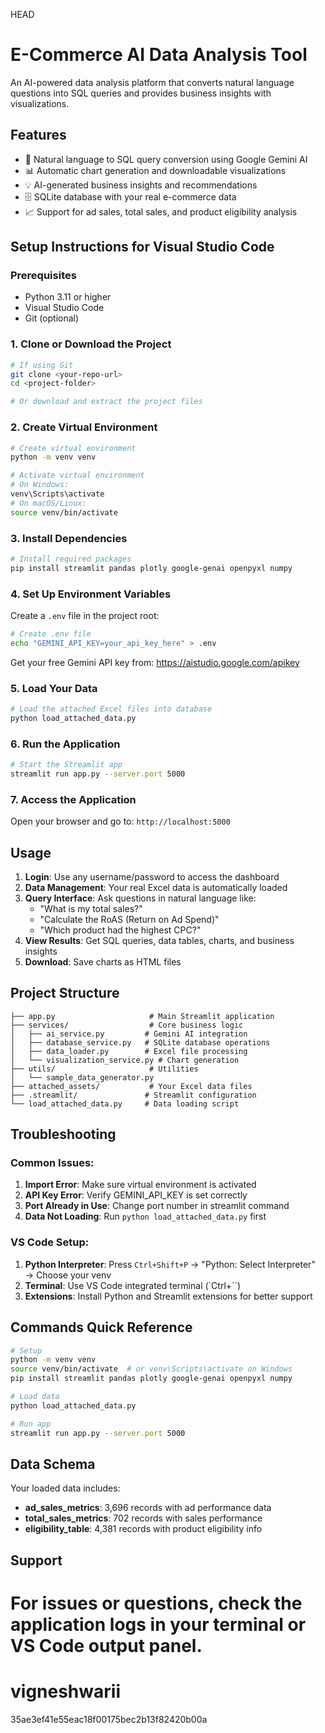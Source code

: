 HEAD

# E-Commerce AI Data Analysis Tool

An AI-powered data analysis platform that converts natural language questions into SQL queries and provides business insights with visualizations.

## Features

- 🤖 Natural language to SQL query conversion using Google Gemini AI
- 📊 Automatic chart generation and downloadable visualizations
- 💡 AI-generated business insights and recommendations
- 🗄️ SQLite database with your real e-commerce data
- 📈 Support for ad sales, total sales, and product eligibility analysis

## Setup Instructions for Visual Studio Code

### Prerequisites

- Python 3.11 or higher
- Visual Studio Code
- Git (optional)

### 1. Clone or Download the Project

```bash
# If using Git
git clone <your-repo-url>
cd <project-folder>

# Or download and extract the project files
```

### 2. Create Virtual Environment

```bash
# Create virtual environment
python -m venv venv

# Activate virtual environment
# On Windows:
venv\Scripts\activate
# On macOS/Linux:
source venv/bin/activate
```

### 3. Install Dependencies

```bash
# Install required packages
pip install streamlit pandas plotly google-genai openpyxl numpy
```

### 4. Set Up Environment Variables

Create a `.env` file in the project root:

```bash
# Create .env file
echo "GEMINI_API_KEY=your_api_key_here" > .env
```

Get your free Gemini API key from: https://aistudio.google.com/apikey

### 5. Load Your Data

```bash
# Load the attached Excel files into database
python load_attached_data.py
```

### 6. Run the Application

```bash
# Start the Streamlit app
streamlit run app.py --server.port 5000
```

### 7. Access the Application

Open your browser and go to: `http://localhost:5000`

## Usage

1. **Login**: Use any username/password to access the dashboard
2. **Data Management**: Your real Excel data is automatically loaded
3. **Query Interface**: Ask questions in natural language like:
   - "What is my total sales?"
   - "Calculate the RoAS (Return on Ad Spend)"
   - "Which product had the highest CPC?"
4. **View Results**: Get SQL queries, data tables, charts, and business insights
5. **Download**: Save charts as HTML files

## Project Structure

```
├── app.py                     # Main Streamlit application
├── services/                  # Core business logic
│   ├── ai_service.py         # Gemini AI integration
│   ├── database_service.py   # SQLite database operations
│   ├── data_loader.py        # Excel file processing
│   └── visualization_service.py # Chart generation
├── utils/                     # Utilities
│   └── sample_data_generator.py
├── attached_assets/           # Your Excel data files
├── .streamlit/               # Streamlit configuration
└── load_attached_data.py     # Data loading script
```

## Troubleshooting

### Common Issues:

1. **Import Error**: Make sure virtual environment is activated
2. **API Key Error**: Verify GEMINI_API_KEY is set correctly
3. **Port Already in Use**: Change port number in streamlit command
4. **Data Not Loading**: Run `python load_attached_data.py` first

### VS Code Setup:

1. **Python Interpreter**: Press `Ctrl+Shift+P` → "Python: Select Interpreter" → Choose your venv
2. **Terminal**: Use VS Code integrated terminal (`Ctrl+``)
3. **Extensions**: Install Python and Streamlit extensions for better support

## Commands Quick Reference

```bash
# Setup
python -m venv venv
source venv/bin/activate  # or venv\Scripts\activate on Windows
pip install streamlit pandas plotly google-genai openpyxl numpy

# Load data
python load_attached_data.py

# Run app
streamlit run app.py --server.port 5000
```

## Data Schema

Your loaded data includes:

- **ad_sales_metrics**: 3,696 records with ad performance data
- **total_sales_metrics**: 702 records with sales performance
- **eligibility_table**: 4,381 records with product eligibility info

## Support

# For issues or questions, check the application logs in your terminal or VS Code output panel.

# vigneshwarii

35ae3ef41e55eac18f00175bec2b13f82420b00a

